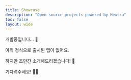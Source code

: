 ```yaml
---
title: Showcase
description: "Open source projects powered by Hextra"
toc: false
layout: wide
---
```


<div class="hx-mt-4"></div>

<p class="hx-mb-12 hx-text-center hx-text-lg hx-text-gray-500 dark:hx-text-gray-400">
개발중입니다... 🚧
</p>

아직 정식으로 출시된 앱이 없어요.

하지만 조만간 소개해드리겠습니다! 🎉

기다려주세요! 🙏✨